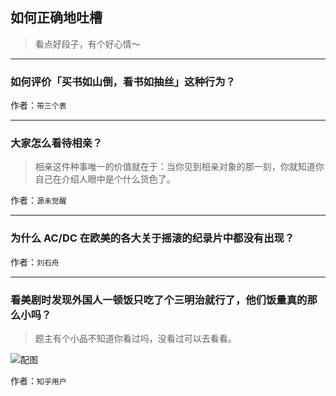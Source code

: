 ## 如何正确地吐槽

> 看点好段子，有个好心情～


 
---

### 如何评价「买书如山倒，看书如抽丝」这种行为？

> 


作者：`带三个表`

---

### 大家怎么看待相亲？

> 相亲这件种事唯一的价值就在于：当你见到相亲对象的那一刻，你就知道你自己在介绍人眼中是个什么货色了。


作者：`源未觉醒`

---

### 为什么 AC/DC 在欧美的各大关于摇滚的纪录片中都没有出现？

> 


作者：`刘石舟`

---

### 看美剧时发现外国人一顿饭只吃了个三明治就行了，他们饭量真的那么小吗？

> 题主有个小品不知道你看过吗，没看过可以去看看。



![配图](http://pic4.zhimg.com/31c5a61e358687ea9b2268f8bd59c6d3_b.jpg)


作者：`知乎用户`